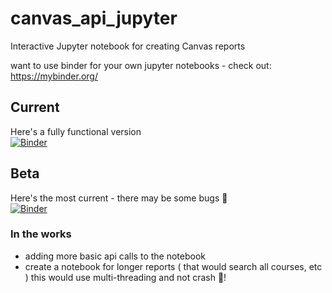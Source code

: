 # canvas_api_jupyter
Interactive Jupyter notebook for creating Canvas reports

want to use binder for your own jupyter notebooks - check out: https://mybinder.org/ 

## Current
Here's a fully functional version   
[![Binder](https://mybinder.org/badge_logo.svg)](https://mybinder.org/v2/gh/Mfhodges/canvas_api_jupyter/master)


## Beta
Here's the most current - there may be some bugs 🐛  
[![Binder](https://mybinder.org/badge_logo.svg)](https://mybinder.org/v2/gh/Mfhodges/canvas_api_jupyter/dev?filepath=%2Fdocs%2Flanding.ipynb)



### In the works
- adding more basic api calls to the notebook
- create a notebook for longer reports ( that would search all courses, etc ) this would use multi-threading and not crash 🤞!
